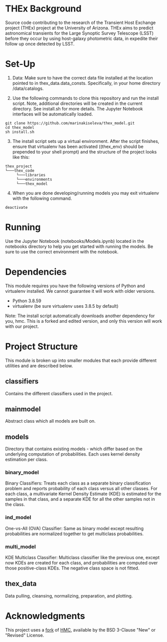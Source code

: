 # THEx Background
Source code contributing to the research of the Transient Host Exchange project (THEx) project at the University of Arizona. THEx aims to predict astronomical transients for the Large Synoptic Survey Telescope (LSST) before they occur by using host-galaxy photometric data, in expedite their follow up once detected by LSST.


# Set-Up
1. Data: Make sure to have the correct data file installed at the location pointed to in thex_data.data_consts. Specifically, in your home directory /data/catalogs. 


2. Use the following commands to clone this repository and run the install script. Note, additional directories will be created in the current directory. See install.sh for more details. The Jupyter Notebook interfaces will be automatically loaded.
```
git clone https://github.com/marinakiseleva/thex_model.git
cd thex_model
sh install.sh
```


3. The install script sets up a virtual environment. After the script finishes, ensure that virtualenv has  been activated ((thex_env) should be prepended to your shell prompt) and the structure of the project looks like this:
```
thex_project
└───thex_code
     └───libraries
     └───environments
     └───thex_model

```
4. When you are done developing/running models you may exit virtualenv with the following command.
```
deactivate
```

# Running
Use the Jupyter Notebook (notebooks/Models.ipynb) located in the notebooks directory to help you get started with running the models. Be sure to use the correct environment with the notebook.

# Dependencies
This module requires you have the following versions of Python and virtualenv installed. We cannot guarantee it will work with older versions.
- Python 3.8.59
- virtualenv (be sure virtualenv uses 3.8.5 by default)

Note: The install script automatically downloads another dependency for you, hmc. This is a forked and edited version, and only this version will work with our project.

# Project Structure
This module is broken up into smaller modules that each provide different utilities and are described below.

## classifiers
Contains the different classifiers used in the project. 

## mainmodel
Abstract class which all models are built on. 

## models
Directory that contains existing models - which differ based on the underlying computation of probabilities. Each uses kernel density estimation per class.

### binary_model
Binary Classifiers: Treats each class as a separate binary classification problem and reports probability of each class versus all other classes. For each class, a multivariate Kernel Density Estimate (KDE) is estimated for the samples in that class, and a separate KDE for all the other samples not in the class. 

### ind_model
One-vs-All (OVA) Classifier: Same as binary model except resulting probabilities are normalized together to get multiclass probabilities. 

### multi_model
KDE Multiclass Classifier: Multiclass classifier like the previous one, except now KDEs are created for each class, and probabilities are computed over those positive-class KDEs. The negative class space is not fitted.


## thex_data
Data pulling, cleansing, normalizing, preparation, and plotting.


# Acknowledgments
This project uses a [fork](https://github.com/marinakiseleva/hmc) of [HMC](https://github.com/davidwarshaw/hmc), available by the BSD 3-Clause "New" or "Revised" License.  
